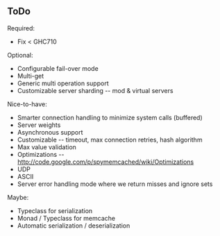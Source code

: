 ## ToDo

Required:
* Fix < GHC710

Optional:
* Configurable fail-over mode
* Multi-get
* Generic multi operation support
* Customizable server sharding -- mod & virtual servers

Nice-to-have:
* Smarter connection handling to minimize system calls (buffered)
* Server weights
* Asynchronous support
* Customizable -- timeout, max connection retries, hash algorithm
* Max value validation
* Optimizations --  http://code.google.com/p/spymemcached/wiki/Optimizations
* UDP
* ASCII
* Server error handling mode where we return misses and ignore sets

Maybe:
* Typeclass for serialization
* Monad / Typeclass for memcache
* Automatic serialization / deserialization

